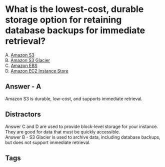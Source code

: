 # What is the lowest-cost, durable storage option for retaining database backups for immediate retrieval?

A. [Amazon S3](https://github.com/EliotKhachi//publicZk/tree/main/202309110516)  
B. [Amazon S3 Glacier](https://github.com/EliotKhachi//publicZk/tree/main/202309120137)  
C. [Amazon EBS](https://github.com/EliotKhachi//publicZk/tree/main/202309120445)  
D. [Amazon EC2 Instance Store](https://github.com/EliotKhachi//publicZk/tree/main/202309120447)  

## Answer - A
Amazon S3 is durable, low-cost, and supports immediate retrieval.  

## Distractors
Answer C and D are used to provide block-level storage for your instance. They are good for data that must be quickly accessible.  
Answer B - S3 Glacier is used to archive data, including database backups, but does not support immediate retrieval.  

## Tags
